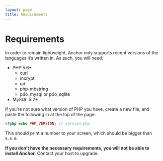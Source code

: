 ```yaml
---
layout: page
title: Requirements
---
```


# Requirements

In order to remain lightweight, Anchor only supports recent versions of the languages it’s written in. As such, you will need:

* PHP 5.6+
	* curl
	* mcrypt
	* gd
	* php\-mbstring
	* pdo\_mysql or pdo\_sqlite
* MySQL 5.2+

If you’re not sure what version of PHP you have, create a new file, and paste the following in at the top of the page:

``` php
<?php echo PHP_VERSION; // version.php
```

This should print a number to your screen, which should be bigger than `5.6.0`.

**If you don’t have the necessary requirements, you will not be able to install Anchor.** Contact your host to upgrade.
